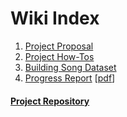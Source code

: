 # Wiki Index

1. [Project Proposal](./project-proposal.md)
2. [Project How-Tos](./project-howto.md)
3. [Building Song Dataset](./build-library-dataset.md)
4. [Progress Report](./progress-report.html) \[[pdf](./progress-report.pdf)\]

#### [Project Repository](https://github.com/stoic-devv/spotify-data-science)